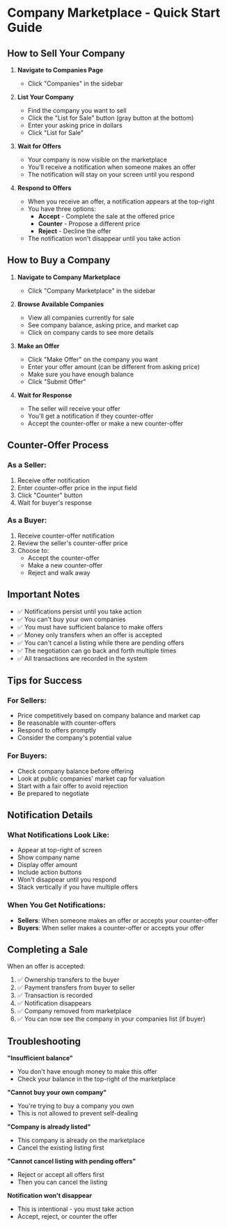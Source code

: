# Company Marketplace - Quick Start Guide

## How to Sell Your Company

1. **Navigate to Companies Page**
   - Click "Companies" in the sidebar

2. **List Your Company**
   - Find the company you want to sell
   - Click the "List for Sale" button (gray button at the bottom)
   - Enter your asking price in dollars
   - Click "List for Sale"

3. **Wait for Offers**
   - Your company is now visible on the marketplace
   - You'll receive a notification when someone makes an offer
   - The notification will stay on your screen until you respond

4. **Respond to Offers**
   - When you receive an offer, a notification appears at the top-right
   - You have three options:
     - **Accept** - Complete the sale at the offered price
     - **Counter** - Propose a different price
     - **Reject** - Decline the offer
   - The notification won't disappear until you take action

## How to Buy a Company

1. **Navigate to Company Marketplace**
   - Click "Company Marketplace" in the sidebar

2. **Browse Available Companies**
   - View all companies currently for sale
   - See company balance, asking price, and market cap
   - Click on company cards to see more details

3. **Make an Offer**
   - Click "Make Offer" on the company you want
   - Enter your offer amount (can be different from asking price)
   - Make sure you have enough balance
   - Click "Submit Offer"

4. **Wait for Response**
   - The seller will receive your offer
   - You'll get a notification if they counter-offer
   - Accept the counter-offer or make a new counter-offer

## Counter-Offer Process

### As a Seller:
1. Receive offer notification
2. Enter counter-offer price in the input field
3. Click "Counter" button
4. Wait for buyer's response

### As a Buyer:
1. Receive counter-offer notification
2. Review the seller's counter-offer price
3. Choose to:
   - Accept the counter-offer
   - Make a new counter-offer
   - Reject and walk away

## Important Notes

- ✅ Notifications persist until you take action
- ✅ You can't buy your own companies
- ✅ You must have sufficient balance to make offers
- ✅ Money only transfers when an offer is accepted
- ✅ You can't cancel a listing while there are pending offers
- ✅ The negotiation can go back and forth multiple times
- ✅ All transactions are recorded in the system

## Tips for Success

### For Sellers:
- Price competitively based on company balance and market cap
- Be reasonable with counter-offers
- Respond to offers promptly
- Consider the company's potential value

### For Buyers:
- Check company balance before offering
- Look at public companies' market cap for valuation
- Start with a fair offer to avoid rejection
- Be prepared to negotiate

## Notification Details

### What Notifications Look Like:
- Appear at top-right of screen
- Show company name
- Display offer amount
- Include action buttons
- Won't disappear until you respond
- Stack vertically if you have multiple offers

### When You Get Notifications:
- **Sellers**: When someone makes an offer or accepts your counter-offer
- **Buyers**: When seller makes a counter-offer or accepts your offer

## Completing a Sale

When an offer is accepted:
1. ✅ Ownership transfers to the buyer
2. ✅ Payment transfers from buyer to seller
3. ✅ Transaction is recorded
4. ✅ Notification disappears
5. ✅ Company removed from marketplace
6. ✅ You can now see the company in your companies list (if buyer)

## Troubleshooting

**"Insufficient balance"**
- You don't have enough money to make this offer
- Check your balance in the top-right of the marketplace

**"Cannot buy your own company"**
- You're trying to buy a company you own
- This is not allowed to prevent self-dealing

**"Company is already listed"**
- This company is already on the marketplace
- Cancel the existing listing first

**"Cannot cancel listing with pending offers"**
- Reject or accept all offers first
- Then you can cancel the listing

**Notification won't disappear**
- This is intentional - you must take action
- Accept, reject, or counter the offer
